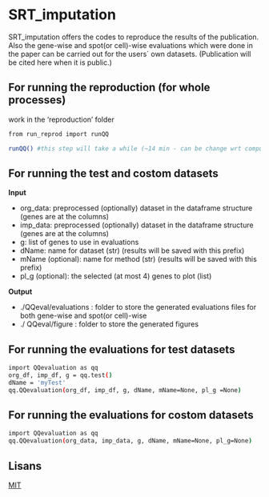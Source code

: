 
# SRT_imputation

SRT_imputation offers the codes to reproduce the results of the publication. Also the gene-wise and spot(or cell)-wise evaluations which were done in the paper can be carried out for the users` own datasets.
(Publication will be cited here when it is public.)

## For running the reproduction (for whole processes)

work in the ‘reproduction’ folder
```bash
from run_reprod import runQQ

runQQ()	#this step will take a while (~14 min - can be change wrt computer power)

```

## For running the test and costom datasets
**Input**
-	org_data: preprocessed (optionally) dataset in the dataframe structure (genes are at the columns)
-	imp_data: preprocessed (optionally) dataset in the dataframe structure (genes are at the columns)
-	g:  list of genes to use in evaluations
-	dName: name for dataset (str) (results will be saved with this prefix)
-	mName (optional): name for method (str) (results will be saved with this prefix)
-	pl_g (optional): the selected (at most 4) genes to plot (list)

**Output**
-	./QQeval/evaluations : folder to store the generated evaluations files for both gene-wise and spot(or cell)-wise
-	./ QQeval/figure : folder to store the generated figures

## For running the evaluations for test datasets
```bash
import QQevaluation as qq
org_df, imp_df, g = qq.test()
dName = 'myTest'
qq.QQevaluation(org_df, imp_df, g, dName, mName=None, pl_g =None)
```
## For running the evaluations for costom datasets
```bash
import QQevaluation as qq
qq.QQevaluation(org_data, imp_data, g, dName, mName=None, pl_g=None)
```
## Lisans

[MIT](https://choosealicense.com/licenses/mit/)

  
